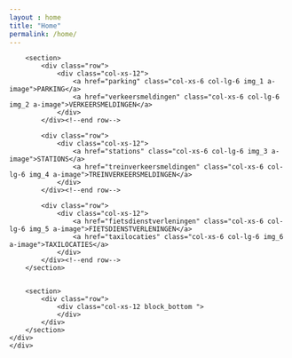 ```yaml
---
layout : home
title: "Home"
permalink: /home/
---
```

<div class="container">
    <div class="row">
    <div class=" col-xs-12 wrapper_home">
        <section>
        <div class="row">
            <div class="col-xs-12 padding_bottom-block">
                <section class="sidebar">
                    <div class="loader2">
                    </div>
                    <!-- JS content weerbericht -->
                </section>
            </div>
        </div>
        </section>

        <section>
            <div class="row">
                <div class="col-xs-12">
                    <a href="parking" class="col-xs-6 col-lg-6 img_1 a-image">PARKING</a>
                    <a href="verkeersmeldingen" class="col-xs-6 col-lg-6 img_2 a-image">VERKEERSMELDINGEN</a>
                </div>
            </div><!--end row-->

            <div class="row">
                <div class="col-xs-12">
                    <a href="stations" class="col-xs-6 col-lg-6 img_3 a-image">STATIONS</a>
                    <a href="treinverkeersmeldingen" class="col-xs-6 col-lg-6 img_4 a-image">TREINVERKEERSMELDINGEN</a>
                </div>
            </div><!--end row-->

            <div class="row">
                <div class="col-xs-12">
                    <a href="fietsdienstverleningen" class="col-xs-6 col-lg-6 img_5 a-image">FIETSDIENSTVERLENINGEN</a>
                    <a href="taxilocaties" class="col-xs-6 col-lg-6 img_6 a-image">TAXILOCATIES</a>
                </div>
            </div><!--end row-->
        </section>


        <section>
            <div class="row">
                <div class="col-xs-12 block_bottom ">
                </div>
            </div>
        </section>
    </div>
    </div>
</div>
